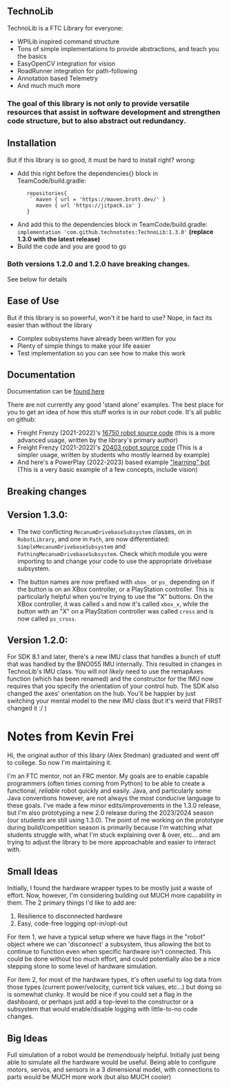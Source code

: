 ## TechnoLib

TechnoLib is a FTC Library for everyone:

- WPILib inspired command structure
- Tons of simple implementations to provide abstractions, and teach you the basics
- EasyOpenCV integration for vision
- RoadRunner integration for path-following
- Annotation based Telemetry
- And much much more

### The goal of this library is not only to provide versatile resources that assist in software development and strengthen code structure, but to also abstract out redundancy.

## Installation

But if this library is so good, it must be hard to install right? wrong:

- Add this right before the dependencies{} block in TeamCode/build.gradle:
  ```
     repositories{
      ` maven { url = 'https://maven.brott.dev/' }
        maven { url 'https://jitpack.io' }
     }
  ```
- And add this to the dependencies block in TeamCode/build.gradle:
  `implementation 'com.github.technototes:TechnoLib:1.3.0'` **(replace 1.3.0 with the latest
  release)**
- Build the code and you are good to go

### Both versions 1.2.0 and 1.2.0 have breaking changes.

See below for details

## Ease of Use

But if this library is so powerful, won't it be hard to use? Nope, in fact its easier than without
the library

- Complex subsystems have already been written for you
- Plenty of simple things to make your life easier
- Test implementation so you can see how to make this work

## Documentation

Documentation can be [found here](https://technototes.github.io/)

There are not currently any good 'stand alone' examples. The best place for you to get an idea of
how this stuff works is in our robot code. It's all public on github:

- Freight Frenzy (2021-2022)'s
  [16750 robot source code](https://github.com/technototes/FreightFrenzy2021/tree/master/OspreyCode/src/main/java/org/firstinspires/ftc/teamcode)
  (this is a more advanced usage, written by the library's primary author)
- Freight Frenzy (2021-2022)'s
  [20403 robot source code](https://github.com/technototes/FreightFrenzy2021/tree/master/SeagullCode/src/main/java/org/firstinspires/ftc/teamcode)
  (This is a simpler usage, written by students who mostly learned by example)
- And here's a PowerPlay (2022-2023) based example
  ["learning" bot](https://github.com/technototes/PowerPlay2022/tree/main/ForTeaching/src/main/java/org/firstinspires/ftc/forteaching/TechnoBot)
  (This is a very basic example of a few concepts, include vision)

## Breaking changes

## Version 1.3.0:

- The two conflicting `MecanumDrivebaseSubsystem` classes, on in `RobotLibrary`, and one in `Path`,
  are now differentiated: `SimpleMecanumDrivebaseSubsystem` and `PathingMecanumDrivebaseSubsystem`.
  Check which module you were importing to and change your code to use the appropriate drivebase
  subsystem.

- The button names are now prefixed with `xbox_` or `ps_` depending on if the button is on an XBox
  controller, or a PlayStation controller. This is particularly helpful when you're trying to use
  the "X" buttons. On the XBox controller, it was called `x` and now it's called `xbox_x`, while the
  button with an "X" on a PlayStation controller was called `cross` and is now called `ps_cross`.

## Version 1.2.0:

For SDK 8.1 and later, there's a new IMU class that handles a bunch of stuff that was handled by the
BNO055 IMU internally. This resulted in changes in TechnoLib's IMU class. You will not _likely_ need
to use the remapAxes function (which has been renamed) and the constructor for the IMU now requires
that you specify the orientation of your control hub. The SDK also changed the axes' orientation on
the hub. You'll be happier by just switching your mental model to the new IMU class (but it's weird
that FIRST changed it :/ )

# Notes from Kevin Frei

Hi, the original author of this libary (Alex Stedman) graduated and went off to college. So now I'm
maintaining it.

I'm an FTC mentor, not an FRC mentor. My goals are to enable capable programmers (often times coming
from Python) to be able to create a functional, _reliable_ robot quickly and easily. Java, and
particularly some Java conventions however, are not always the most conducive language to these
goals. I've made a few minor edits/improvements in the 1.3.0 release, but I'm also prototyping a new
2.0 release during the 2023/2024 season (our students are still using 1.3.0). The point of me
working on the prototype during build/competition season is primarily because I'm watching what
students struggle with, what I'm stuck explaining over &amp; over, etc... and am trying to adjust
the library to be more approachable and easier to interact with.

## Small Ideas

Initially, I found the hardware wrapper types to be mostly just a waste of effort. Now, however, I'm
considering building out MUCH more capability in them. The 2 primary things I'd like to add are:

1. Resilience to disconnected hardware
2. Easy, code-free logging opt-in/opt-out

For item 1, we have a typical setup where we have flags in the "robot" object where we can
'disconnect' a subsystem, thus allowing the bot to continue to function even when specific hardware
isn't connected. This could be done without too much effort, and could potentially also be a nice
stepping stone to some level of hardware simulation.

For item 2, for most of the hardware types, it's often useful to log data from those types (current
power/velocity, current tick values, etc...) but doing so is somewhat clunky. It would be nice if
you could set a flag in the dashboard, or perhaps just add a top-level to the constructor or a
subsystem that would enable/disable logging with little-to-no code changes.

## Big Ideas

Full simulation of a robot would be _tremendously_ helpful. Initially just being able to simulate
all the hardware would be useful. Being able to configure motors, servos, and sensors in a 3
dimensional model, with connections to parts would be MUCH more work (but also MUCH cooler)
